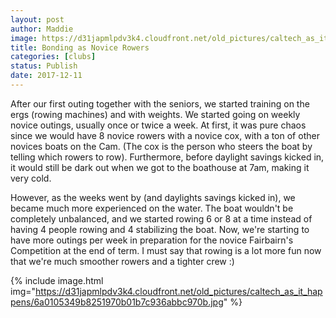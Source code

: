 ```yaml
---
layout: post
author: Maddie
image: https://d31japmlpdv3k4.cloudfront.net/old_pictures/caltech_as_it_happens/6a0105349b8251970b01b7c936abb6970b.jpg
title: Bonding as Novice Rowers
categories: [clubs]
status: Publish
date: 2017-12-11
---
```


After our first outing together with the seniors, we started training on the ergs (rowing machines) and with weights. We started going on weekly novice outings, usually once or twice a week. At first, it was pure chaos since we would have 8 novice rowers with a novice cox, with a ton of other novices boats on the Cam. (The cox is the person who steers the boat by telling which rowers to row). Furthermore, before daylight savings kicked in, it would still be dark out when we got to the boathouse at 7am, making it very cold.

However, as the weeks went by (and daylights savings kicked in), we became much more experienced on the water. The boat wouldn't be completely unbalanced, and we started rowing 6 or 8 at a time instead of having 4 people rowing and 4 stabilizing the boat. Now, we're starting to have more outings per week in preparation for the novice Fairbairn's Competition at the end of term. I must say that rowing is a lot more fun now that we're much smoother rowers and a tighter crew :)


{% include image.html img="https://d31japmlpdv3k4.cloudfront.net/old_pictures/caltech_as_it_happens/6a0105349b8251970b01b7c936abbc970b.jpg" %}
